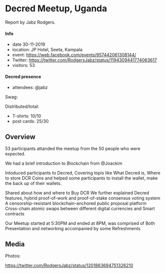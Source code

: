 # Decred Meetup, Uganda

Report by Jabz Rodgers.

#### Info

- date 30-11-2019
- location: JP Hotel, Seeta, Kampala
- event: https://web.facebook.com/events/957442061308144/
- Twitter: https://twitter.com/RodgersJabz/status/1194309441774063617
- visitors: 53

#### Decred presence

- attendees: @jabz

Swag:

Distributed/total:

- T-shirts: 10/10
- post cards: 25/30

## Overview

53 participants attanded the meetup from the 50 people who were expected.

We had a brief introduction to Blockchain from @Joackim

Intoduced participants to Decred, Covering topis like What Decred is, Where to store DCR Coins and helped some
participants to install the wallet, make the back up of their wallets.

Shared about how and where to Buy DCR
We further explained Decred features, hybrid proof-of-work and proof-of-stake consensus voting system
A censorship-resistant blockchain-anchored public proposal platform
Cross-chain atomic swaps between different digital currencies and Smart contracts

Our Meetup started at 5:30PM and ended at 8PM, was comprised of Both Presentation and networking accompanied by some Refreshments

## Media

Photos:

https://twitter.com/RodgersJabz/status/1201863694751326210
